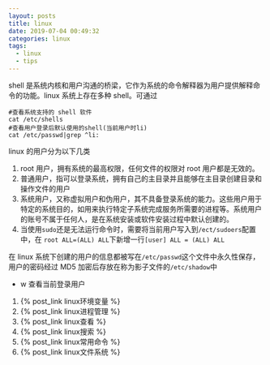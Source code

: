 ```yaml
---
layout: posts
title: linux
date: 2019-07-04 00:49:32
categories: linux
tags:
  - linux
  - tips
---
```


shell 是系统内核和用户沟通的桥梁，它作为系统的命令解释器为用户提供解释命令的功能。linux 系统上存在多种 shell。可通过

```shell
#查看系统支持的 shell 软件
cat /etc/shells
#查看用户登录后默认使用的shell(当前用户时li)
cat /etc/passwd|grep ^li:
```

linux 的用户分为以下几类

1. root 用户，拥有系统的最高权限，任何文件的权限对 root 用户都是无效的。
2. 普通用户，指可以登录系统，拥有自己的主目录并且能够在主目录创建目录和操作文件的用户
3. 系统用户，又称虚拟用户和伪用户，其不具备登录系统的能力。这些用户用于特定的系统目的，如用来执行特定子系统完成服务所需要的进程等。系统用户的账号不属于任何人，是在系统安装或软件安装过程中默认创建的。
4. 当使用`sudo`还是无法运行命令时，需要将当前用户写入到`/ect/sudoers`配置中，在
   `root ALL=(ALL) ALL`下新增一行`[user] ALL = (ALL) ALL`

在 linux 系统下创建的用户的信息都被写在`/etc/passwd`这个文件中永久性保存，用户的密码经过 MD5 加密后存放在称为影子文件的`/etc/shadow`中

- w 查看当前登录用户

1. {% post_link linux环境变量 %}
2. {% post_link linux进程管理 %}
3. {% post_link linux查看 %}
4. {% post_link linux搜索 %}
5. {% post_link linux常用命令 %}
6. {% post_link linux文件系统 %}
